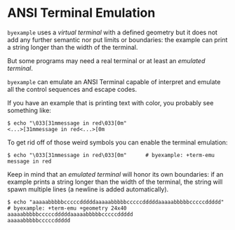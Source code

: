 <!--
Check that we have byexample installed first
$ hash byexample                                    # byexample: +fail-fast

$ alias byexample=byexample\ --pretty\ none

--
-->

# ANSI Terminal Emulation

``byexample`` uses a *virtual terminal* with a defined geometry but it does
not add any further semantic nor put limits or boundaries: the example
can print a string longer than the width of the terminal.

But some programs may need a real terminal or at least an
*emulated terminal*.

``byexample`` can emulate an ANSI Terminal capable of interpret and emulate
all the control sequences and escape codes.

If you have an example that is printing text with color, you probably see
something like:

```shell
$ echo "\033[31mmessage in red\033[0m"
<...>[31mmessage in red<...>[0m
```

To get rid off of those weird symbols you can enable the terminal emulation:

```shell
$ echo "\033[31mmessage in red\033[0m"      # byexample: +term-emu
message in red
```

Keep in mind that an *emulated terminal* will honor its own boundaries: if
an example prints a string longer than the width of the terminal, the string
will spawn multiple lines (a newline is added automatically).

```shell
$ echo "aaaaabbbbbcccccdddddaaaaabbbbbcccccdddddaaaaabbbbbcccccddddd" # byexample: +term-emu +geometry 24x40
aaaaabbbbbcccccdddddaaaaabbbbbcccccddddd
aaaaabbbbbcccccddddd
```

